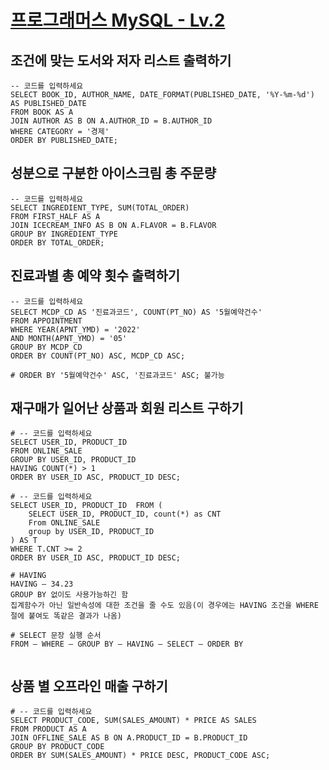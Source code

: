 # [프로그래머스 MySQL - Lv.2](https://school.programmers.co.kr/learn/challenges?order=recent&page=1&levels=2&languages=mysql)



## 조건에 맞는 도서와 저자 리스트 출력하기

```MYSQL
-- 코드를 입력하세요
SELECT BOOK_ID, AUTHOR_NAME, DATE_FORMAT(PUBLISHED_DATE, '%Y-%m-%d') AS PUBLISHED_DATE
FROM BOOK AS A
JOIN AUTHOR AS B ON A.AUTHOR_ID = B.AUTHOR_ID
WHERE CATEGORY = '경제'
ORDER BY PUBLISHED_DATE;
```



## 성분으로 구분한 아이스크림 총 주문량

```MYSQL
-- 코드를 입력하세요
SELECT INGREDIENT_TYPE, SUM(TOTAL_ORDER)
FROM FIRST_HALF AS A
JOIN ICECREAM_INFO AS B ON A.FLAVOR = B.FLAVOR
GROUP BY INGREDIENT_TYPE
ORDER BY TOTAL_ORDER;
```



## 진료과별 총 예약 횟수 출력하기

```MYSQL
-- 코드를 입력하세요
SELECT MCDP_CD AS '진료과코드', COUNT(PT_NO) AS '5월예약건수'
FROM APPOINTMENT
WHERE YEAR(APNT_YMD) = '2022'
AND MONTH(APNT_YMD) = '05'
GROUP BY MCDP_CD
ORDER BY COUNT(PT_NO) ASC, MCDP_CD ASC;

# ORDER BY '5월예약건수' ASC, '진료과코드' ASC; 불가능
```



## 재구매가 일어난 상품과 회원 리스트 구하기

```mysql
# -- 코드를 입력하세요
SELECT USER_ID, PRODUCT_ID
FROM ONLINE_SALE
GROUP BY USER_ID, PRODUCT_ID
HAVING COUNT(*) > 1
ORDER BY USER_ID ASC, PRODUCT_ID DESC;

# -- 코드를 입력하세요
SELECT USER_ID, PRODUCT_ID  FROM (
    SELECT USER_ID, PRODUCT_ID, count(*) as CNT
    From ONLINE_SALE
    group by USER_ID, PRODUCT_ID
) AS T
WHERE T.CNT >= 2
ORDER BY USER_ID ASC, PRODUCT_ID DESC;

# HAVING
HAVING – 34.23
GROUP BY 없이도 사용가능하긴 함
집계함수가 아닌 일반속성에 대한 조건을 줄 수도 있음(이 경우에는 HAVING 조건을 WHERE 절에 붙여도 똑같은 결과가 나옴)

# SELECT 문장 실행 순서
FROM – WHERE – GROUP BY – HAVING – SELECT – ORDER BY


```



## 상품 별 오프라인 매출 구하기

```mysql
# -- 코드를 입력하세요
SELECT PRODUCT_CODE, SUM(SALES_AMOUNT) * PRICE AS SALES
FROM PRODUCT AS A
JOIN OFFLINE_SALE AS B ON A.PRODUCT_ID = B.PRODUCT_ID
GROUP BY PRODUCT_CODE
ORDER BY SUM(SALES_AMOUNT) * PRICE DESC, PRODUCT_CODE ASC;

```



